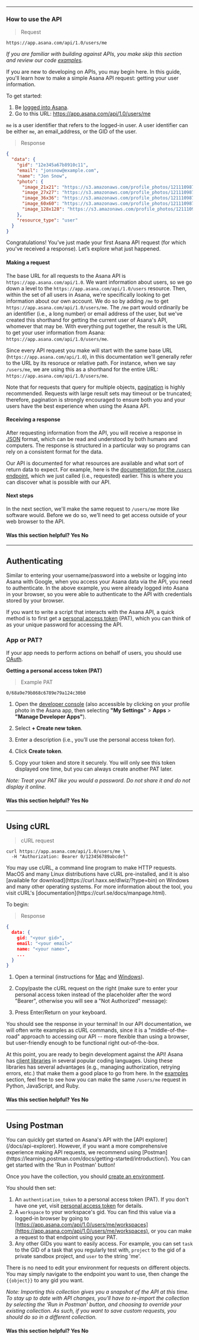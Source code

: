 <hr class="full-line">
<section class="full-section">
<section>

# How to use the API

> Request

```
https://app.asana.com/api/1.0/users/me
```

_If you are familiar with building against APIs, you make skip this section and review our code [examples](/docs/examples)._

<span class="description">
If you are new to developing on APIs, you may begin here. In this guide, you'll learn how to make a simple Asana API request: getting your user information. 
</span>

To get started:

1. Be [logged into Asana](https://app.asana.com).
2. Go to this URL: <a href="https://app.asana.com/api/1.0/users/me?opt_pretty&opt_client_name=hello_world_browser" target="_blank">https://app.asana.com/api/1.0/users/me</a>

`me` is a user identifier that refers to the logged-in user. A user identifier can be either `me`, an email_address, or the GID of the user.

> Response

```json
{
  "data": {
    "gid": "12e345a67b8910c11",
    "email": "jonsnow@example.com",
    "name": "Jon Snow",
    "photo": {
      "image_21x21": "https://s3.amazonaws.com/profile_photos/121110987654321.hJGlskahcKA5hdslf4FS_21x21.png",
      "image_27x27": "https://s3.amazonaws.com/profile_photos/121110987654321.hJGlskahcKA5hdslf4FS_27x27.png",
      "image_36x36": "https://s3.amazonaws.com/profile_photos/121110987654321.hJGlskahcKA5hdslf4FS_36x36.png",
      "image_60x60": "https://s3.amazonaws.com/profile_photos/121110987654321.hJGlskahcKA5hdslf4FS_60x60.png",
      "image_128x128": "https://s3.amazonaws.com/profile_photos/121110987654321.hJGlskahcKA5hdslf4FS_128x128.png"
    },
    "resource_type": "user"
  }
}
```

Congratulations! You’ve just made your first Asana API request (for which you've received a response). Let’s explore what just happened.

#### Making a request

The base URL for all requests to the Asana API is `https://app.asana.com/api/1.0`. We want information about users, so we go down a level to the `https://app.asana.com/api/1.0/users` resource. Then, within the set of all users in Asana, we’re specifically looking to get information about our own account. We do so by adding `/me` to get `https://app.asana.com/api/1.0/users/me`. The `/me` part would ordinarily be an identifier (i.e., a long number) or email address of the user, but we've created this shorthand for getting the current user of Asana's API, whomever that may be. With everything put together, the result is the URL to get your user information from Asana: `https://app.asana.com/api/1.0/users/me`.

Since every API request you make will start with the same base URL (`https://app.asana.com/api/1.0`), in this documentation we'll generally refer to the URL by its resoruce or relative path. For instance, when we say `/users/me`, we are using this as a shorthand for the entire URL: `https://app.asana.com/api/1.0/users/me`.

Note that for requests that query for multiple objects, [pagination](/docs/pagination) is highly recommended. Requests with large result sets may timeout or be truncated; therefore, pagination is strongly encouraged to ensure both you and your users have the best experience when using the Asana API.

#### Receiving a response

After requesting information from the API, you will receive a response in [JSON](https://developer.mozilla.org/en-US/docs/Web/JavaScript/Reference/Global_Objects/JSON) format, which can be read and understood by both humans and computers. The response is structured in a particular way so programs can rely on a consistent format for the data.

Our API is documented for what resources are available and what sort of return data to expect. For example, here is the [documentation for the `/users` endpoint](/docs/get-a-user), which we just called (i.e., requested) earlier. This is where you can discover what is possible with our API.

#### Next steps

In the next section, we'll make the same request to `/users/me` more like software would. Before we do so, we’ll need to get access outside of your web browser to the API.

<div>
  <div class="docs-developer-satisfaction-content">
      <h4>Was this section helpful? <a class="positiveFeedback-DevSatisfaction" style="cursor:pointer;">Yes </a><a class="negativeFeedback-DevSatisfaction" style="cursor:pointer;">No</a></h4>
  </div>
</div>

</section>
<hr>
<section>

## Authenticating
<a id="authentication-quick-start"></a>

<span class="description">
Similar to entering your username/password into a website or logging into Asana with Google, when you access your Asana data via the API, you need to authenticate. In the above example, you were already logged into Asana in your browser, so you were able to authenticate to the API with credentials stored by your browser.
</span >

If you want to write a script that interacts with the Asana API, a quick method is to first get a [personal access token](/docs/personal-access-token) (PAT), which you can think of as your unique password for accessing the API.

### App or PAT?

If your app needs to perform actions on behalf of users, you should use [OAuth](/docs/oauth).

**Getting a personal access token (PAT)**

> Example PAT

```
0/68a9e79b868c6789e79a124c30b0
```

1. Open the [developer console](https://app.asana.com/-/developer_console) (also accessible by clicking on your profile photo in the Asana app, then selecting **"My Settings"** > **Apps** > **"Manage Developer Apps"**).

2. Select **+ Create new token**.

3. Enter a description (i.e., you’ll use the personal access token for).

4. Click **Create token**.

5. Copy your token and store it securely. You will only see this token displayed one time, but you can always create another PAT later.

_Note: Treat your PAT like you would a password. Do not share it and do not display it online_.

<div>
  <div class="docs-developer-satisfaction-content">
      <h4>Was this section helpful? <a class="positiveFeedback-DevSatisfaction" style="cursor:pointer;">Yes </a><a class="negativeFeedback-DevSatisfaction" style="cursor:pointer;">No</a></h4>
  </div>
</div>

</section>
<hr>
<section>

## Using cURL

<a id="accessing-the-api-in-the-terminal"></a>

> cURL request

```
curl https://app.asana.com/api/1.0/users/me \
  -H "Authorization: Bearer 0/123456789abcdef"
```

<span class="description">
You may use cURL, a command line program to make HTTP requests. MacOS and many Linux distributions have cURL pre-installed, and it is also [available for download](https://curl.haxx.se/dlwiz/?type=bin) on Windows and many other operating systems. For more information about the tool, you visit cURL's [documentation](https://curl.se/docs/manpage.html). 
</span>

To begin:

> Response

```json
{
  data: {
    gid: "<your gid>",
    email: "<your email>"
    name: "<your name>",
    ...
  }
}
```

1. Open a terminal (instructions for [Mac](https://support.apple.com/guide/terminal/open-or-quit-terminal-apd5265185d-f365-44cb-8b09-71a064a42125/mac) and [Windows](https://www.wikihow.com/Open-the-Command-Prompt-in-Windows)).

2. Copy/paste the cURL request on the right (make sure to enter your personal access token instead of the placeholder after the word "Bearer", otherwise you will see a "Not Authorized" message):

3. Press Enter/Return on your keyboard.

You should see the response in your terminal! In our API documentation, we will often write examples as cURL commands, since it is a "middle-of-the-road" approach to accessing our API -- more flexible than using a browser, but user-friendly enough to be functional right out-of-the-box.

At this point, you are ready to begin development against the API! Asana has [client libraries](/docs/client-libraries) in several popular coding languages. Using these libraries has several advantages (e.g., managing authorization, retrying errors, etc.) that make them a good place to go from here. In the [examples](/docs/examples) section, feel free to see how you can make the same `/users/me` request in Python, JavaScript, and Ruby.

<div>
  <div class="docs-developer-satisfaction-content">
      <h4>Was this section helpful? <a class="positiveFeedback-DevSatisfaction" style="cursor:pointer;">Yes </a><a class="negativeFeedback-DevSatisfaction" style="cursor:pointer;">No</a></h4>
  </div>
</div>

</section>
<hr>
<section>

## Using Postman

<a id="accessing-the-api-with-postman"></a>

<blockquote>
<div class="postman-run-button"
data-postman-action="collection/import"
data-postman-var-1="b11da17e782fc4162052"></div>
<script type="text/javascript">
  (function (p,o,s,t,m,a,n) {
    !p[s] && (p[s] = function () { (p[t] || (p[t] = [])).push(arguments); });
    !o.getElementById(s+t) && o.getElementsByTagName("head")[0].appendChild((
      (n = o.createElement("script")),
      (n.id = s+t), (n.async = 1), (n.src = m), n
    ));
  }(window, document, "_pm", "PostmanRunObject", "https://run.pstmn.io/button.js"));
</script>
</blockquote>

<span class="description">
You can quickly get started on Asana's API with the [API explorer](/docs/api-explorer). However, if you want a more comprehensive experience making API requests, we recommend using [Postman](https://learning.postman.com/docs/getting-started/introduction/). You can get started with the 'Run in Postman' button!
</span>

Once you have the collection, you should [create an environment](https://learning.postman.com/docs/sending-requests/managing-environments/).

You should then set:

1. An `authentication_token` to a personal access token (PAT). If you don't have one yet, visit [personal access token](/docs/personal-access-token) for details.
2. A `workspace` to your workspace's gid. You can find this value via a logged-in browser by going to [https://app.asana.com/api/1.0/users/me/workspaces](https://app.asana.com/api/1.0/users/me/workspaces), or you can make a request to that endpoint using your PAT.
3. Any other GIDs you want to easily access. For example, you can set `task` to the GID of a task that you regularly test with, `project` to the gid of a private sandbox project, and `user` to the string 'me'.

There is no need to edit your environment for requests on different objects. You may simply navigate to the endpoint you want to use, then change the `{{object}}` to any gid you want.

_Note: Importing this collection gives you a snapshot of the API at this time. To stay up to date with API changes, you'll have to re-import the collection by selecting the 'Run in Postman' button, and choosing to override your existing collection. As such, if you want to save custom requests, you should do so in a different collection._

<div>
  <div class="docs-developer-satisfaction-content">
      <h4>Was this section helpful? <a class="positiveFeedback-DevSatisfaction" style="cursor:pointer;">Yes </a><a class="negativeFeedback-DevSatisfaction" style="cursor:pointer;">No</a></h4>
  </div>
</div>

</section>
</section>

